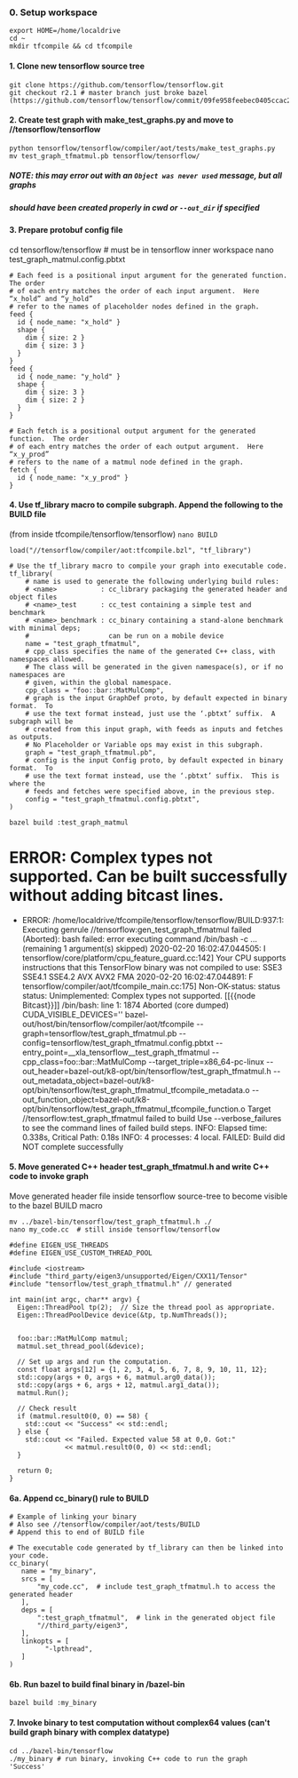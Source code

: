### 0. Setup workspace
```{bash}
export HOME=/home/localdrive
cd ~
mkdir tfcompile && cd tfcompile
```
#### 1. Clone new tensorflow source tree
```
git clone https://github.com/tensorflow/tensorflow.git
git checkout r2.1 # master branch just broke bazel (https://github.com/tensorflow/tensorflow/commit/09fe958feebec0405ccac225c94fc130304fc2f4)
```
#### 2. Create test graph with make_test_graphs.py and move to //tensorflow/tensorflow
```
python tensorflow/tensorflow/compiler/aot/tests/make_test_graphs.py
mv test_graph_tfmatmul.pb tensorflow/tensorflow/
```
##### NOTE: this may error out with an `Object was never used` message, but all graphs 
##### should have been created properly in cwd or `--out_dir` if specified

#### 3. Prepare protobuf config file
cd tensorflow/tensorflow # must be in tensorflow inner workspace 
nano test_graph_matmul.config.pbtxt 

```{test_graph_matmul.config.pbtxt}
# Each feed is a positional input argument for the generated function.  The order
# of each entry matches the order of each input argument.  Here “x_hold” and “y_hold”
# refer to the names of placeholder nodes defined in the graph.
feed {
  id { node_name: "x_hold" }
  shape {
    dim { size: 2 }
    dim { size: 3 }
  }
}
feed {
  id { node_name: "y_hold" }
  shape {
    dim { size: 3 }
    dim { size: 2 }
  }
}

# Each fetch is a positional output argument for the generated function.  The order
# of each entry matches the order of each output argument.  Here “x_y_prod”
# refers to the name of a matmul node defined in the graph.
fetch {
  id { node_name: "x_y_prod" }
}
```

#### 4. Use tf_library macro to compile subgraph.  Append the following to the BUILD file
(from inside tfcompile/tensorflow/tensorflow)
`nano BUILD`

```
load("//tensorflow/compiler/aot:tfcompile.bzl", "tf_library")

# Use the tf_library macro to compile your graph into executable code.
tf_library(
    # name is used to generate the following underlying build rules:
    # <name>           : cc_library packaging the generated header and object files
    # <name>_test      : cc_test containing a simple test and benchmark
    # <name>_benchmark : cc_binary containing a stand-alone benchmark with minimal deps;
    #                    can be run on a mobile device
    name = "test_graph_tfmatmul",
    # cpp_class specifies the name of the generated C++ class, with namespaces allowed.
    # The class will be generated in the given namespace(s), or if no namespaces are
    # given, within the global namespace.
    cpp_class = "foo::bar::MatMulComp",
    # graph is the input GraphDef proto, by default expected in binary format.  To
    # use the text format instead, just use the ‘.pbtxt’ suffix.  A subgraph will be
    # created from this input graph, with feeds as inputs and fetches as outputs.
    # No Placeholder or Variable ops may exist in this subgraph.
    graph = "test_graph_tfmatmul.pb",
    # config is the input Config proto, by default expected in binary format.  To
    # use the text format instead, use the ‘.pbtxt’ suffix.  This is where the
    # feeds and fetches were specified above, in the previous step.
    config = "test_graph_tfmatmul.config.pbtxt",
)
```

```{bash}
bazel build :test_graph_matmul
```
 # ERROR: Complex types not supported.  Can be built successfully without adding bitcast lines.
 - ERROR: /home/localdrive/tfcompile/tensorflow/tensorflow/BUILD:937:1: Executing genrule //tensorflow:gen_test_graph_tfmatmul failed (Aborted): bash failed: error executing command /bin/bash -c ... (remaining 1 argument(s) skipped)
2020-02-20 16:02:47.044505: I tensorflow/core/platform/cpu_feature_guard.cc:142] Your CPU supports instructions that this TensorFlow binary was not compiled to use: SSE3 SSE4.1 SSE4.2 AVX AVX2 FMA
2020-02-20 16:02:47.044891: F tensorflow/compiler/aot/tfcompile_main.cc:175] Non-OK-status: status status: Unimplemented: Complex types not supported.
	 [[{{node Bitcast}}]]
/bin/bash: line 1:  1874 Aborted                 (core dumped) CUDA_VISIBLE_DEVICES='' bazel-out/host/bin/tensorflow/compiler/aot/tfcompile --graph=tensorflow/test_graph_tfmatmul.pb --config=tensorflow/test_graph_tfmatmul.config.pbtxt --entry_point=__xla_tensorflow__test_graph_tfmatmul --cpp_class=foo::bar::MatMulComp --target_triple=x86_64-pc-linux --out_header=bazel-out/k8-opt/bin/tensorflow/test_graph_tfmatmul.h --out_metadata_object=bazel-out/k8-opt/bin/tensorflow/test_graph_tfmatmul_tfcompile_metadata.o --out_function_object=bazel-out/k8-opt/bin/tensorflow/test_graph_tfmatmul_tfcompile_function.o
Target //tensorflow:test_graph_tfmatmul failed to build
Use --verbose_failures to see the command lines of failed build steps.
INFO: Elapsed time: 0.338s, Critical Path: 0.18s
INFO: 4 processes: 4 local.
FAILED: Build did NOT complete successfully


#### 5. Move generated C++ header test_graph_tfmatmul.h and write C++ code to invoke graph
Move generated header file inside tensorflow source-tree to become visible to the bazel BUILD macro
```
mv ../bazel-bin/tensorflow/test_graph_tfmatmul.h ./
nano my_code.cc  # still inside tensorflow/tensorflow
```

```{C++}
#define EIGEN_USE_THREADS
#define EIGEN_USE_CUSTOM_THREAD_POOL

#include <iostream>
#include "third_party/eigen3/unsupported/Eigen/CXX11/Tensor"
#include "tensorflow/test_graph_tfmatmul.h" // generated

int main(int argc, char** argv) {
  Eigen::ThreadPool tp(2);  // Size the thread pool as appropriate.
  Eigen::ThreadPoolDevice device(&tp, tp.NumThreads());


  foo::bar::MatMulComp matmul;
  matmul.set_thread_pool(&device);

  // Set up args and run the computation.
  const float args[12] = {1, 2, 3, 4, 5, 6, 7, 8, 9, 10, 11, 12};
  std::copy(args + 0, args + 6, matmul.arg0_data());
  std::copy(args + 6, args + 12, matmul.arg1_data());
  matmul.Run();

  // Check result
  if (matmul.result0(0, 0) == 58) {
    std::cout << "Success" << std::endl;
  } else {
    std::cout << "Failed. Expected value 58 at 0,0. Got:"
              << matmul.result0(0, 0) << std::endl;
  }

  return 0;
}
```


#### 6a. Append cc_binary() rule to BUILD 
 ```
# Example of linking your binary
# Also see //tensorflow/compiler/aot/tests/BUILD
# Append this to end of BUILD file

# The executable code generated by tf_library can then be linked into your code.
cc_binary(
    name = "my_binary",
    srcs = [
        "my_code.cc",  # include test_graph_tfmatmul.h to access the generated header
    ],
    deps = [
        ":test_graph_tfmatmul",  # link in the generated object file
        "//third_party/eigen3",
    ],
    linkopts = [
          "-lpthread",
    ]
)

 ```


#### 6b. Run bazel to build final binary in /bazel-bin
 ```{bash}
 bazel build :my_binary
 ```

 #### 7. Invoke binary to test computation without complex64 values (can't build graph binary with complex datatype)
```{bash}
cd ../bazel-bin/tensorflow
./my_binary # run binary, invoking C++ code to run the graph
'Success'

```
